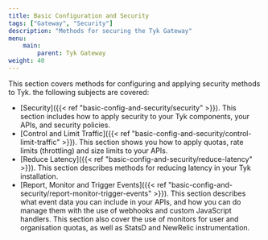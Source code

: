 ```yaml
---
title: Basic Configuration and Security
tags: ["Gateway", "Security"]
description: "Methods for securing the Tyk Gateway"
menu:
    main:
        parent: Tyk Gateway
weight: 40
---
```



This section covers methods for configuring and applying security methods to Tyk. the following subjects are covered:

* [Security]({{< ref "basic-config-and-security/security" >}}). This section includes how to apply security to your Tyk components, your APIs, and security policies.
* [Control and Limit Traffic]({{< ref "basic-config-and-security/control-limit-traffic" >}}). This section shows you how to apply quotas, rate limits (throttling) and size limits to your APIs.
* [Reduce Latency]({{< ref "basic-config-and-security/reduce-latency" >}}). This section describes methods for reducing latency in your Tyk installation.
* [Report, Monitor and Trigger Events]({{< ref "basic-config-and-security/report-monitor-trigger-events" >}}). This section describes what event data you can include in your APIs, and how you can do manage them with the use of webhooks and custom JavaScript handlers. This section also cover the use of monitors for user and organisation quotas, as well as StatsD and NewRelic instrumentation.
